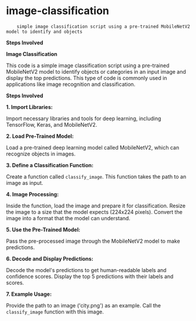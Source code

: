 # image-classification    
        simple image classification script using a pre-trained MobileNetV2 model to identify and objects 

**Steps Involved**

**Image Classification**

This code is a simple image classification script using a pre-trained MobileNetV2 model to identify objects or categories in an input image and display the top predictions. This type of code is commonly used in applications like image recognition and classification.

**Steps Involved**

**1. Import Libraries:**

Import necessary libraries and tools for deep learning, including TensorFlow, Keras, and MobileNetV2.

**2. Load Pre-Trained Model:**

Load a pre-trained deep learning model called MobileNetV2, which can recognize objects in images.

**3. Define a Classification Function:**

Create a function called `classify_image`. This function takes the path to an image as input.

**4. Image Processing:**

Inside the function, load the image and prepare it for classification. Resize the image to a size that the model expects (224x224 pixels). Convert the image into a format that the model can understand.

**5. Use the Pre-Trained Model:**

Pass the pre-processed image through the MobileNetV2 model to make predictions.

**6. Decode and Display Predictions:**

Decode the model's predictions to get human-readable labels and confidence scores. Display the top 5 predictions with their labels and scores.

**7. Example Usage:**

Provide the path to an image ('city.png') as an example. Call the `classify_image` function with this image.
